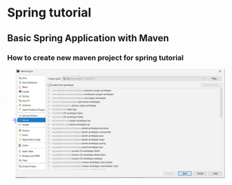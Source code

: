 # Spring tutorial
## Basic Spring Application with Maven

### How to create new maven project for spring tutorial
![image](screenshots/spring-screenshots/1-newmavenproject.PNG)
